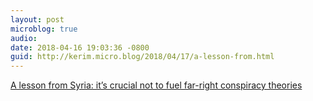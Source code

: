 ```yaml
---
layout: post
microblog: true
audio: 
date: 2018-04-16 19:03:36 -0800
guid: http://kerim.micro.blog/2018/04/17/a-lesson-from.html
---
```

[A lesson from Syria: it’s crucial not to fuel far-right conspiracy theories](https://www.theguardian.com/commentisfree/2017/nov/15/lesson-from-syria-chemical-weapons-conspiracy-theories-alt-right)
